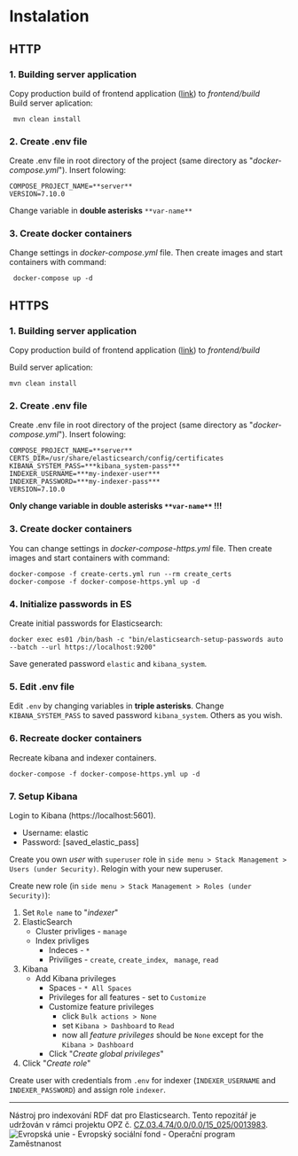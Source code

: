 # Instalation

## HTTP

### 1.  Building server application

Copy production build of frontend application ([link](https://github.com/opendata-mvcr/dashboard-indexer-frontend)) to *frontend/build*   
Build server aplication:

	 mvn clean install  

### 2. Create .env file

Create .env file in root directory of the project (same directory as "*docker-compose.yml*"). Insert folowing:

	COMPOSE_PROJECT_NAME=**server**
	VERSION=7.10.0

Change variable in **double asterisks** `**var-name**`

### 3. Create docker containers

Change settings in *docker-compose.yml* file.  Then create images and start containers with command:

	 docker-compose up -d

## HTTPS

### 1.  Building server application

Copy production build of frontend application ([link](https://gitlab.fel.cvut.cz/svagrmic/bp-application)) to *frontend/build*

Build server aplication:

	mvn clean install

### 2. Create .env file

Create .env file in root directory of the project (same directory as "*docker-compose.yml*"). Insert folowing:


	COMPOSE_PROJECT_NAME=**server**
	CERTS_DIR=/usr/share/elasticsearch/config/certificates
	KIBANA_SYSTEM_PASS=***kibana_system-pass***
	INDEXER_USERNAME=***my-indexer-user***
	INDEXER_PASSWORD=***my-indexer-pass***
	VERSION=7.10.0

**Only change variable in double asterisks `**var-name**` !!!**

### 3. Create docker containers

You can change settings in *docker-compose-https.yml* file. Then create images and start containers with command:

	docker-compose -f create-certs.yml run --rm create_certs
	docker-compose -f docker-compose-https.yml up -d

### 4. Initialize passwords in ES

Create initial passwords for Elasticsearch:

	docker exec es01 /bin/bash -c "bin/elasticsearch-setup-passwords auto --batch --url https://localhost:9200"

Save generated password `elastic` and `kibana_system`.

### 5. Edit .env file

Edit `.env` by changing variables in **triple asterisks**. Change `KIBANA_SYSTEM_PASS` to saved password `kibana_system`. Others as you wish.

### 6. Recreate docker containers

Recreate kibana and indexer containers.

	docker-compose -f docker-compose-https.yml up -d

### 7. Setup Kibana

Login to Kibana (https://localhost:5601).

- Username: elastic
- Password: [saved_elastic_pass]

Create you own *user* with `superuser` role in `side menu > Stack Management > Users (under Security)`. Relogin with your new superuser.

Create new role (in `side menu > Stack Management > Roles (under Security)`):

1. Set `Role name` to "*indexer*"
2. ElasticSearch
    - Cluster privliges - `manage`
    - Index privliges
        - Indeces - `*`
        - Priviliges - `create`, `create_index`, ` manage`, `read`
3. Kibana
    - Add Kibana privileges
        - Spaces - `* All Spaces`
        - Privileges for all features - set to `Customize`
        - Customize feature privileges
            - click `Bulk actions > None`
            - set `Kibana > Dashboard` to `Read`
            - now all *feature privileges* should be `None` except for the `Kibana > Dashboard`
        - Click "*Create global privileges*"
4. Click "*Create role*"

Create user with credentials from `.env` for indexer (`INDEXER_USERNAME` and `INDEXER_PASSWORD`) and assign role `indexer`.

-----

Nástroj pro indexování RDF dat pro Elasticsearch. Tento repozitář je udržován v rámci projektu OPZ č. [CZ.03.4.74/0.0/0.0/15_025/0013983](https://esf2014.esfcr.cz/PublicPortal/Views/Projekty/Public/ProjektDetailPublicPage.aspx?action=get&datovySkladId=F5E162B2-15EC-4BBE-9ABD-066388F3D412).  
![Evropská unie - Evropský sociální fond - Operační program Zaměstnanost](https://data.gov.cz/images/ozp_logo_cz.jpg)